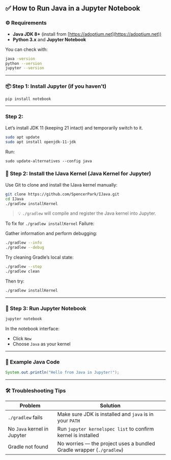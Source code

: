 ## ✅ How to Run Java in a Jupyter Notebook

### ⚙️ Requirements
- **Java JDK 8+** (install from [https://adoptium.net](https://adoptium.net))
- **Python 3.x** and **Jupyter Notebook**

You can check with:
```bash
java -version
python --version
jupyter --version
```

---

### 📦 Step 1: Install Jupyter (if you haven’t)
```bash
pip install notebook
```

---

### Step 2:

Let’s install JDK 11 (keeping 21 intact) and temporarily switch to it.

```bash
sudo apt update
sudo apt install openjdk-11-jdk
```

Run:

```
sudo update-alternatives --config java
```


### 🧠 Step 2: Install the IJava Kernel (Java Kernel for Jupyter)

Use Git to clone and install the IJava kernel manually:

```bash
git clone https://github.com/SpencerPark/IJava.git
cd IJava
./gradlew installKernel
```

> 💡 `./gradlew` will compile and register the Java kernel into Jupyter.

To fix for `./gradlew installKernel` Failure:

Gather information and perform debugging:

```bash
./gradlew --info
./gradlew --debug
```

Try cleaning Gradle’s local state:

```bash
./gradlew --stop
./gradlew clean
```

Then try:

```bash
./gradlew installKernel
```

---

### 🚀 Step 3: Run Jupyter Notebook
```bash
jupyter notebook
```

In the notebook interface:
- Click `New`
- Choose `Java` as your kernel

---

### 🧪 Example Java Code
```java
System.out.println("Hello from Java in Jupyter!");
```

---

### 🛠️ Troubleshooting Tips

| Problem | Solution |
|--------|----------|
| `./gradlew` fails | Make sure JDK is installed and `java` is in your `PATH` |
| No `Java` kernel in Jupyter | Run `jupyter kernelspec list` to confirm kernel is installed |
| Gradle not found | No worries — the project uses a bundled Gradle wrapper (`./gradlew`) |